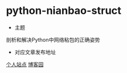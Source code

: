 # python-nianbao-struct

- 主题

剖析和解决Python中网络粘包的正确姿势

- 对应文章发布地址

[个人站点](https://www.ssgeek.com/post/pou-xi-he-jie-jue-python-zhong-wang-luo-nian-bao-de-zheng-que-zi-shi/)
[博客园](https://www.cnblogs.com/ssgeek/p/12028129.html)

